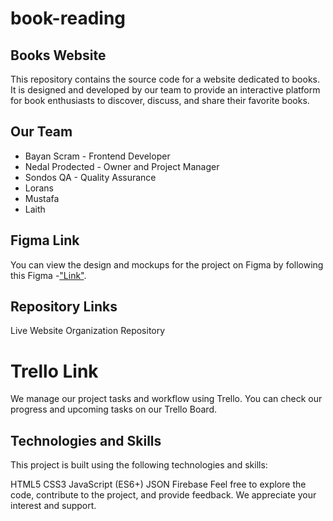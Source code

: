# book-reading

## Books Website
This repository contains the source code for a website dedicated to books. It is designed and developed by our team to provide an interactive platform for book enthusiasts to discover, discuss, and share their favorite books.

## Our Team
* Bayan Scram - Frontend Developer
* Nedal Prodected - Owner and Project Manager
* Sondos QA - Quality Assurance
* Lorans 
* Mustafa
* Laith 

## Figma Link
You can view the design and mockups for the project on Figma by following this Figma -["Link"](https://www.figma.com/file/wtU6ZpBuHgqdXqydVIts8c/Book-Reading-Project?type=design&node-id=0-1&mode=design&t=m3dUd4v5hJUyKPHd-0).

## Repository Links
Live Website
Organization Repository
# Trello Link
We manage our project tasks and workflow using Trello. You can check our progress and upcoming tasks on our Trello Board.

## Technologies and Skills
This project is built using the following technologies and skills:

HTML5
CSS3
JavaScript (ES6+)
JSON
Firebase
Feel free to explore the code, contribute to the project, and provide feedback. We appreciate your interest and support.